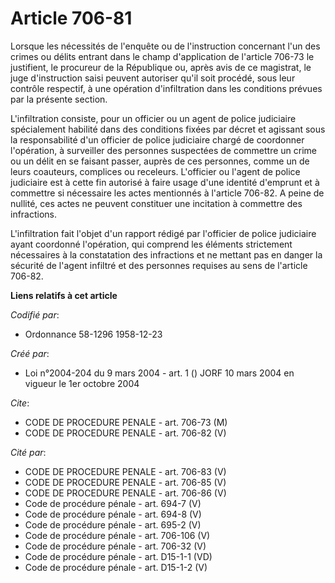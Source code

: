 # Article 706-81

Lorsque les nécessités de l'enquête ou de l'instruction concernant l'un des crimes ou délits entrant dans le champ
d'application de l'article 706-73 le justifient, le procureur de la République ou, après avis de ce magistrat, le juge
d'instruction saisi peuvent autoriser qu'il soit procédé, sous leur contrôle respectif, à une opération d'infiltration dans
les conditions prévues par la présente section.

L'infiltration consiste, pour un officier ou un agent de police judiciaire spécialement habilité dans des conditions fixées
par décret et agissant sous la responsabilité d'un officier de police judiciaire chargé de coordonner l'opération, à
surveiller des personnes suspectées de commettre un crime ou un délit en se faisant passer, auprès de ces personnes, comme un
de leurs coauteurs, complices ou receleurs. L'officier ou l'agent de police judiciaire est à cette fin autorisé à faire usage
d'une identité d'emprunt et à commettre si nécessaire les actes mentionnés à l'article 706-82. A peine de nullité, ces actes
ne peuvent constituer une incitation à commettre des infractions.

L'infiltration fait l'objet d'un rapport rédigé par l'officier de police judiciaire ayant coordonné l'opération, qui comprend
les éléments strictement nécessaires à la constatation des infractions et ne mettant pas en danger la sécurité de l'agent
infiltré et des personnes requises au sens de l'article 706-82.

**Liens relatifs à cet article**

_Codifié par_:

  - Ordonnance 58-1296 1958-12-23

_Créé par_:

  - Loi n°2004-204 du 9 mars 2004 - art. 1 () JORF 10 mars 2004 en vigueur le 1er octobre 2004

_Cite_:

  - CODE DE PROCEDURE PENALE - art. 706-73 (M)
  - CODE DE PROCEDURE PENALE - art. 706-82 (V)

_Cité par_:

  - CODE DE PROCEDURE PENALE - art. 706-83 (V)
  - CODE DE PROCEDURE PENALE - art. 706-85 (V)
  - CODE DE PROCEDURE PENALE - art. 706-86 (V)
  - Code de procédure pénale - art. 694-7 (V)
  - Code de procédure pénale - art. 694-8 (V)
  - Code de procédure pénale - art. 695-2 (V)
  - Code de procédure pénale - art. 706-106 (V)
  - Code de procédure pénale - art. 706-32 (V)
  - Code de procédure pénale - art. D15-1-1 (VD)
  - Code de procédure pénale - art. D15-1-2 (V)
